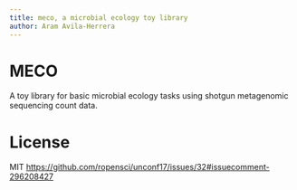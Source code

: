```yaml
---
title: meco, a microbial ecology toy library
author: Aram Avila-Herrera
---
```


# MECO

A toy library for basic microbial ecology tasks using shotgun metagenomic
sequencing count data.

# License

MIT <https://github.com/ropensci/unconf17/issues/32#issuecomment-296208427>
